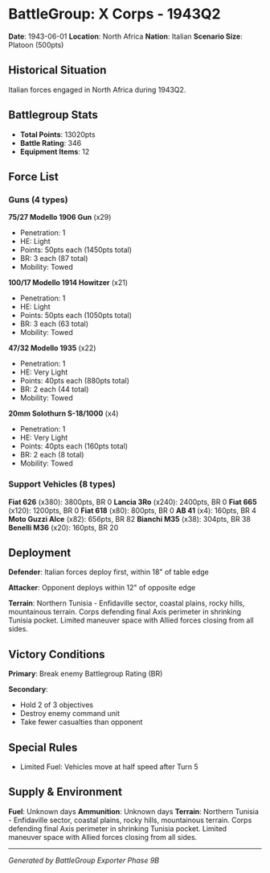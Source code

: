 # BattleGroup: X Corps - 1943Q2

**Date**: 1943-06-01
**Location**: North Africa
**Nation**: Italian
**Scenario Size**: Platoon (500pts)

## Historical Situation

Italian forces engaged in North Africa during 1943Q2.

## Battlegroup Stats

- **Total Points**: 13020pts
- **Battle Rating**: 346
- **Equipment Items**: 12

## Force List

### Guns (4 types)

**75/27 Modello 1906 Gun** (x29)
- Penetration: 1
- HE: Light
- Points: 50pts each (1450pts total)
- BR: 3 each (87 total)
- Mobility: Towed

**100/17 Modello 1914 Howitzer** (x21)
- Penetration: 1
- HE: Light
- Points: 50pts each (1050pts total)
- BR: 3 each (63 total)
- Mobility: Towed

**47/32 Modello 1935** (x22)
- Penetration: 1
- HE: Very Light
- Points: 40pts each (880pts total)
- BR: 2 each (44 total)
- Mobility: Towed

**20mm Solothurn S-18/1000** (x4)
- Penetration: 1
- HE: Very Light
- Points: 40pts each (160pts total)
- BR: 2 each (8 total)
- Mobility: Towed

### Support Vehicles (8 types)

**Fiat 626** (x380): 3800pts, BR 0
**Lancia 3Ro** (x240): 2400pts, BR 0
**Fiat 665** (x120): 1200pts, BR 0
**Fiat 618** (x80): 800pts, BR 0
**AB 41** (x4): 160pts, BR 4
**Moto Guzzi Alce** (x82): 656pts, BR 82
**Bianchi M35** (x38): 304pts, BR 38
**Benelli M36** (x20): 160pts, BR 20

## Deployment

**Defender**: Italian forces deploy first, within 18" of table edge

**Attacker**: Opponent deploys within 12" of opposite edge

**Terrain**: Northern Tunisia - Enfidaville sector, coastal plains, rocky hills, mountainous terrain. Corps defending final Axis perimeter in shrinking Tunisia pocket. Limited maneuver space with Allied forces closing from all sides.

## Victory Conditions

**Primary**: Break enemy Battlegroup Rating (BR)

**Secondary**:
- Hold 2 of 3 objectives
- Destroy enemy command unit
- Take fewer casualties than opponent

## Special Rules

- Limited Fuel: Vehicles move at half speed after Turn 5

## Supply & Environment

**Fuel**: Unknown days
**Ammunition**: Unknown days
**Terrain**: Northern Tunisia - Enfidaville sector, coastal plains, rocky hills, mountainous terrain. Corps defending final Axis perimeter in shrinking Tunisia pocket. Limited maneuver space with Allied forces closing from all sides.

---

*Generated by BattleGroup Exporter Phase 9B*
